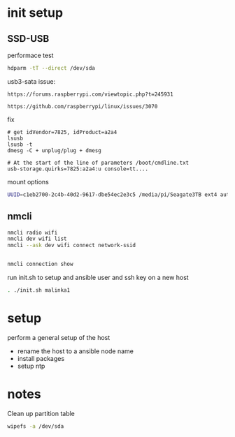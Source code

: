 # init setup

## SSD-USB

performace test
```sh
hdparm -tT --direct /dev/sda
```

usb3-sata issue:
```
https://forums.raspberrypi.com/viewtopic.php?t=245931

https://github.com/raspberrypi/linux/issues/3070
```

fix
```
# get idVendor=7825, idProduct=a2a4
lsusb
lsusb -t
dmesg -C + unplug/plug + dmesg

# At the start of the line of parameters /boot/cmdline.txt
usb-storage.quirks=7825:a2a4:u console=tt....

```


mount options
```sh
UUID=c1eb2700-2c4b-40d2-9617-dbe54ec2e3c5 /media/pi/Seagate3TB ext4 auto,nofail,noatime,users,rw 0 0
```

## nmcli

```sh
nmcli radio wifi
nmcli dev wifi list
nmcli --ask dev wifi connect network-ssid


nmcli connection show
```

run init.sh to setup and ansible user and ssh key on a new host

```sh
. ./init.sh malinka1
```

# setup

perform a general setup of the host
* rename the host to a ansible node name
* install packages
* setup ntp

# notes

Clean up partition table

```sh
wipefs -a /dev/sda
```